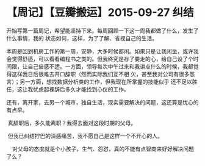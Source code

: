 # 【周记】【豆瓣搬运】2015-09-27 纠结

​    开始写第一篇周记，希望能坚持下来。每周回顾一下这一周我都做了什么，发生了什么事情，我的 状态如何，这样，为了了解、省视自己的生活。      

​    本周是回到机房工作的第一周，安静，大多时候都闲。如果只是让我闲坐，或许我会觉得舒适，可以看看编程书之类的。但我终究是存了要走的心，给自己设了个时间限，让自己倍感不适。一方面，领导每次中午过来和我讲点什么的时候，我都觉得这样我日后很难去开口辞职（然而实际我们互不相 欠，甚至我对公司有很多怨言）；另一方面，想找数据分析类的工作，但我现在所掌握的技能似乎 还不足以胜任，这让我忧虑起裸辞后多久才能找到心仪的工作。      

​    还有，离开家，去另一个城市，独自生活，现实需要解决的问题，这还算是忧心的有点早。      

​    真辞职后，多久能离职？我得去面对这段时期的父母。      

​    但我已纠结拧巴的深感痛苦，我不愿自己是这样一个不开心的人。

    对父母的态度就是个小孩子，生气、怨怼，真的不能有点智商来好好解决问题了么？ 